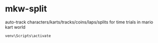 # mkw-split
auto-track characters/karts/tracks/coins/laps/splits for time trials in mario kart world


`venv\Scripts\activate`